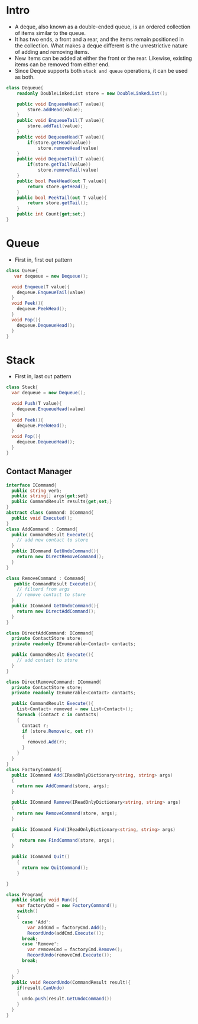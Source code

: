 # Intro

- A deque, also known as a double-ended queue, is an ordered collection of items similar to the queue.
- It has two ends, a front and a rear, and the items remain positioned in the collection. What makes a deque different is the unrestrictive nature of adding and removing items.
- New items can be added at either the front or the rear. Likewise, existing items can be removed from either end.
- Since Deque supports both `stack and queue` operations, it can be used as both.

```csharp
class Dequeue{
    readonly DoubleLinkedList store = new DoubleLinkedList();

    public void EnqueueHead(T value){
        store.addHead(value);
    }
    public void EnqueueTail(T value){
        store.addTail(value);
    }
    public void DequeueHead(T value){
        if(store.getHead(value))
            store.removeHead(value)
    }
    public void DequeueTail(T value){
        if(store.getTail(value))
            store.removeTail(value)
    }
    public bool PeekHead(out T value){
        return store.getHead();
    }
    public bool PeekTail(out T value){
        return store.getTail();
    }
    public int Count{get;set;}
}
```

# Queue

- First in, first out pattern

```csharp
class Queue{
   var dequeue = new Dequeue();

  void Enqueue(T value){
    dequeue.EnqueueTail(value)
  }
  void Peek(){
    dequeue.PeekHead();
  }
  void Pop(){
    dequeue.DequeueHead();
  }
}
```

# Stack

- First in, last out pattern

```csharp
class Stack{
  var dequeue = new Dequeue();

  void Push(T value){
    dequeue.EnqueueHead(value)
  }
  void Peek(){
    dequeue.PeekHead();
  }
  void Pop(){
    dequeue.DequeueHead();
  }
}
```

## Contact Manager

```csharp
interface ICommand{
  public string verb;
  public string[] args{get;set}
  public CommandResult results{get;set;}
}
abstract class Command: ICommand{
  public void Executed();
}
class AddCommand : Command{
  public CommandResult Execute(){
    // add new contact to store
  }
  public ICommand GetUndoCommand(){
    return new DirectRemoveCommand();
  }
}

class RemoveCommand : Command{
   public CommandResult Execute(){
    // filterd from args
    // remove contact to store
  }
  public ICommand GetUndoCommand(){
    return new DirectAddCommand();
  }
}

class DirectAddCommand: ICommand{
  private ContactStore store;
  private readonly IEnumerable<Contact> contacts;

  public CommandResult Execute(){
    // add contact to store
  }
}

class DirectRemoveCommand: ICommand{
  private ContactStore store;
  private readonly IEnumerable<Contact> contacts;

  public CommandResult Execute(){
    List<Contact> removed = new List<Contact>();
    foreach (Contact c in contacts)
    {
      Contact r;
      if (store.Remove(c, out r))
      {
        removed.Add(r);
      }
    }
  }
}
class FactoryCommand{
  public ICommand Add(IReadOnlyDictionary<string, string> args)
  {
    return new AddCommand(store, args);
  }

  public ICommand Remove(IReadOnlyDictionary<string, string> args)
  {
    return new RemoveCommand(store, args);
  }

  public ICommand Find(IReadOnlyDictionary<string, string> args)
  {
     return new FindCommand(store, args);
  }

  public ICommand Quit()
    {
      return new QuitCommand();
    }

}

class Program{
  public static void Run(){
    var factoryCmd = new FactoryCommand();
    switch()
    {
      case 'Add':
        var addCmd = factoryCmd.Add();
        RecordUndo(addCmd.Execute());
      break;
      case 'Remove':
        var removeCmd = factoryCmd.Remove();
        RecordUndo(removeCmd.Execute());
      break;

    }
  }
  public void RecordUndo(CommandResult result){
    if(result.CanUndo)
    {
      undo.push(result.GetUndoCommand())
    }
  }
}
```
